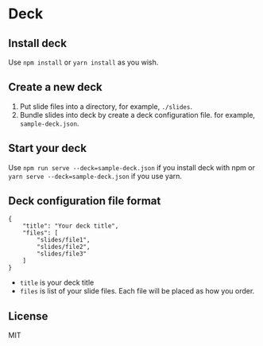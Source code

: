Deck
=====

## Install deck

Use `npm install` or `yarn install` as you wish.

## Create a new deck

1. Put slide files into a directory, for example, `./slides`.
2. Bundle slides into deck by create a deck configuration file. for example, `sample-deck.json`.

## Start your deck

Use `npm run serve --deck=sample-deck.json` if you install deck with npm or `yarn serve --deck=sample-deck.json` if you use yarn.

## Deck configuration file format

```
{
    "title": "Your deck title",
    "files": [
        "slides/file1",
        "slides/file2",
        "slides/file3"
    ]
}
```

* `title` is your deck title
* `files` is list of your slide files. Each file will be placed as how you order.

## License

MIT